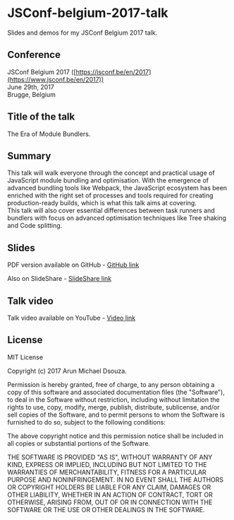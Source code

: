 # JSConf-belgium-2017-talk
Slides and demos for my JSConf Belgium 2017 talk.

## Conference
JSConf Belgium 2017 ([https://jsconf.be/en/2017](https://www.jsconf.be/en/2017))
<br/>
June 29th, 2017
<br/>
Brugge, Belgium

## Title of the talk
The Era of Module Bundlers.

## Summary
This talk will walk everyone through the concept and practical usage of JavaScript module bundling and optimisation. With the emergence of advanced bundling tools like Webpack, the JavaScript ecosystem has been enriched with the right set of processes and tools required for creating production-ready builds, which is what this talk aims at covering.  
This talk will also cover essential differences between task runners and bundlers with focus on advanced optimisation techniques like Tree shaking and Code splitting.

## Slides
PDF version available on GitHub - 
[GitHub link](http://bit.ly/JSConf-Belgium-2017-slides)

Also on SlideShare - 
[SlideShare link](http://bit.ly/2sRL09X)

## Talk video
Talk video available on YouTube - 
[Video link](http://bit.ly/2sKN8Fl)

## License
MIT License

Copyright (c) 2017 Arun Michael Dsouza.

Permission is hereby granted, free of charge, to any person obtaining a copy
of this software and associated documentation files (the "Software"), to deal
in the Software without restriction, including without limitation the rights
to use, copy, modify, merge, publish, distribute, sublicense, and/or sell
copies of the Software, and to permit persons to whom the Software is
furnished to do so, subject to the following conditions:

The above copyright notice and this permission notice shall be included in all
copies or substantial portions of the Software.

THE SOFTWARE IS PROVIDED "AS IS", WITHOUT WARRANTY OF ANY KIND, EXPRESS OR
IMPLIED, INCLUDING BUT NOT LIMITED TO THE WARRANTIES OF MERCHANTABILITY,
FITNESS FOR A PARTICULAR PURPOSE AND NONINFRINGEMENT. IN NO EVENT SHALL THE
AUTHORS OR COPYRIGHT HOLDERS BE LIABLE FOR ANY CLAIM, DAMAGES OR OTHER
LIABILITY, WHETHER IN AN ACTION OF CONTRACT, TORT OR OTHERWISE, ARISING FROM,
OUT OF OR IN CONNECTION WITH THE SOFTWARE OR THE USE OR OTHER DEALINGS IN THE
SOFTWARE.


